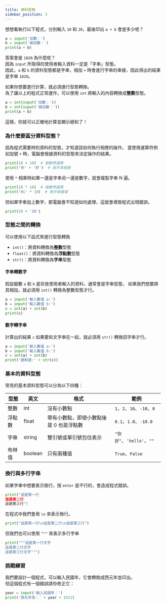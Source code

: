 ```yaml
---
title: 資料型態
sidebar_position: 3
---
```


想想看執行以下程式，分別輸入 `10` 和 `20`，最後印出 `a + b` 會是多少呢？

```python
a = input('加數：')
b = input('被加數：')
print(a + b)
```

答案會是 `1020` 為什麼呢？  
因為 `input` 所取得的使用者輸入資料一定是「字串」型態。  
因此，`a` 和 `b` 的資料型態都是字串，相加 `+` 時會進行字串的串接，因此得出的結果是字串 `1020`。

如果你想要進行計算，就必須進行型態轉換。  
為了讓以上的程式正常運作，可以使用 `int` 將輸入的內容轉換成**整數**型態。

```python
a = int(input('加數：'))
b = int(input('被加數：'))
print(a + b)
```

這樣，你就可以正確地計算並顯示總和了！

### 為什麼要區分資料型態？

因為程式需要辨別資料的型態，才知道該如何執行相應的操作。
當使用運算符例如加號 `+` 時，電腦會根據資料的型態來決定操作的結果。

```python
print(10 + 10)  # 做數學運算
print('你' + '好')  # 做字串相接
```

使用 `*` 相乘時如果一邊是字串另一邊是數字，就會複製字串 N 遍。

```python
print(10 * 10)  # 做數學運算
print('Hi' * 10)  # 做字串重複
```

但如果字串加上數字，那電腦會不知道如何處理，這就會導致程式出現錯誤。

```python
print(10 + '20')
```

### 型態之間的轉換

可以使用以下函式來進行型態轉換
- `int()`：將資料轉換為**整數**型態
- `float()`：將資料轉換為**浮點數**型態
- `str()`：將資料轉換為**字串**型態

#### 字串轉數字

假設變數 `a` 和 `b` 是存放使用者輸入的資料，通常會是字串型態，
如果我們想要將其相加，就必須用 `int()` 轉換為整數型態才行。

```python
a = input('輸入數值 a:')
b = input('輸入數值 b:')
c = int(a) + int(b)
print(c)
```

#### 數字轉字串

計算出的結果 `c` 如果要和文字串在一起，就必須用 `str()` 轉換回字串才行。

```python
a = input('輸入數值 a:')
b = input('輸入數值 b:')
c = int(a) + int(b)
print('總和是:' + str(c))
```

### 基本的資料型態

常見的基本資料型態可以分為以下四種：

| 型態 | 英文 | 格式 | 範例 |
|-|-|-|-|
| 整數 | int | 沒有小數點 | `1`、`2`、`10`、`-10`、`0` |
| 浮點數 | float | 帶有小數點，即使小數點後是 0 也是浮點數 | `0.1`、`1.0`、`-10.0` |
| 字串 | string | 雙引號或單引號包住表示 | `"你好"`、`'hello'`、`""` |
| 布林值 | boolean | 只有兩種值 | `True`、`False` |

### 換行與多行字串

如果字串中想要表示換行，按 `enter` 是不行的，會造成程式錯誤。

```python
print("這是第一行
這是第二行
這是第三行")
```

在程式中我們會用 `\n` 來表示換行。

```python
print("這是第一行\n這是第二行\n這是第三行")
```

但我們也可以使用 `"""` 來表示多行字串

```python
print("""這是第一行文字
這是第二行文字
這是第三行文字""")
```

### 挑戰練習

我們要設計一個程式，可以輸入民國年，它會轉換成西元年並印出。  
但這個程式有一個錯誤請你修正它：

```python
year = input('輸入民國年：')
print('西元年為：' + year + 1911)
```